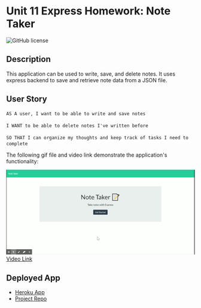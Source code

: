 # Unit 11 Express Homework: Note Taker

![GitHub license](https://img.shields.io/badge/Made%20by-%40tarazin-pink)

## Description

This application can be used to write, save, and delete notes. It uses express backend to save and retrieve note data from a JSON file.

## User Story


```
AS A user, I want to be able to write and save notes

I WANT to be able to delete notes I've written before

SO THAT I can organize my thoughts and keep track of tasks I need to complete
```



The following gif file and video link demonstrate the application's functionality:


![Git](https://github.com/tarazin/Note-TakerUsing-Express/blob/master/Note%20Taker.gif) 
[Video Link](https://drive.google.com/file/d/1UPO0tIGjLgQYih8DaPmMP67qKQN9FZnc/view?usp=sharing)

## Deployed App

- [Heroku App](https://still-sierra-46642.herokuapp.com/)
- [Project Repo](https://github.com/tarazin/Note-TakerUsing-Express)

